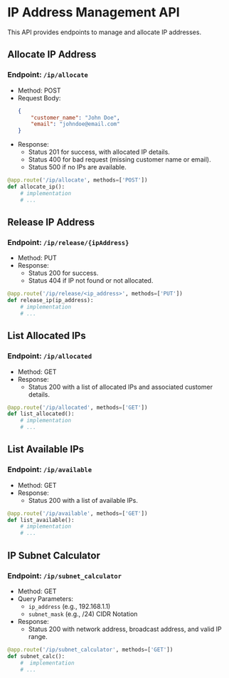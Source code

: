 
# IP Address Management API

This API provides endpoints to manage and allocate IP addresses.

## Allocate IP Address

### Endpoint: `/ip/allocate`
- Method: POST
- Request Body:
  ```json
  {
      "customer_name": "John Doe",
      "email": "johndoe@email.com"
  }
  ```
- Response:
  - Status 201 for success, with allocated IP details.
  - Status 400 for bad request (missing customer name or email).
  - Status 500 if no IPs are available.

```python
@app.route('/ip/allocate', methods=['POST'])
def allocate_ip():
    # implementation
    # ...
```

## Release IP Address

### Endpoint: `/ip/release/{ipAddress}`
- Method: PUT
- Response:
  - Status 200 for success.
  - Status 404 if IP not found or not allocated.

```python
@app.route('/ip/release/<ip_address>', methods=['PUT'])
def release_ip(ip_address):
    # implementation
    # ...
```

## List Allocated IPs

### Endpoint: `/ip/allocated`
- Method: GET
- Response:
  - Status 200 with a list of allocated IPs and associated customer details.

```python
@app.route('/ip/allocated', methods=['GET'])
def list_allocated():
    # implementation
    # ...
```

## List Available IPs

### Endpoint: `/ip/available`
- Method: GET
- Response:
  - Status 200 with a list of available IPs.

```python
@app.route('/ip/available', methods=['GET'])
def list_available():
    # implementation
    # ...
```

## IP Subnet Calculator

### Endpoint: `/ip/subnet_calculator`
- Method: GET
- Query Parameters:
  - `ip_address` (e.g., 192.168.1.1)
  - `subnet_mask` (e.g., /24) CIDR Notation
- Response:
  - Status 200 with network address, broadcast address, and valid IP range.

```python
@app.route('/ip/subnet_calculator', methods=['GET'])
def subnet_calc():
    #  implementation
    # ...    
```

